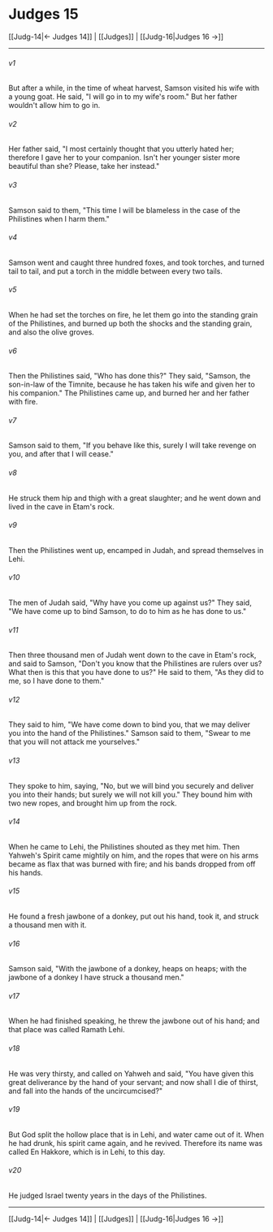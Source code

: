 # Judges 15

[[Judg-14|← Judges 14]] | [[Judges]] | [[Judg-16|Judges 16 →]]
***



###### v1 
But after a while, in the time of wheat harvest, Samson visited his wife with a young goat. He said, "I will go in to my wife's room." But her father wouldn't allow him to go in. 

###### v2 
Her father said, "I most certainly thought that you utterly hated her; therefore I gave her to your companion. Isn't her younger sister more beautiful than she? Please, take her instead." 

###### v3 
Samson said to them, "This time I will be blameless in the case of the Philistines when I harm them." 

###### v4 
Samson went and caught three hundred foxes, and took torches, and turned tail to tail, and put a torch in the middle between every two tails. 

###### v5 
When he had set the torches on fire, he let them go into the standing grain of the Philistines, and burned up both the shocks and the standing grain, and also the olive groves. 

###### v6 
Then the Philistines said, "Who has done this?" They said, "Samson, the son-in-law of the Timnite, because he has taken his wife and given her to his companion." The Philistines came up, and burned her and her father with fire. 

###### v7 
Samson said to them, "If you behave like this, surely I will take revenge on you, and after that I will cease." 

###### v8 
He struck them hip and thigh with a great slaughter; and he went down and lived in the cave in Etam's rock. 

###### v9 
Then the Philistines went up, encamped in Judah, and spread themselves in Lehi. 

###### v10 
The men of Judah said, "Why have you come up against us?" They said, "We have come up to bind Samson, to do to him as he has done to us." 

###### v11 
Then three thousand men of Judah went down to the cave in Etam's rock, and said to Samson, "Don't you know that the Philistines are rulers over us? What then is this that you have done to us?" He said to them, "As they did to me, so I have done to them." 

###### v12 
They said to him, "We have come down to bind you, that we may deliver you into the hand of the Philistines." Samson said to them, "Swear to me that you will not attack me yourselves." 

###### v13 
They spoke to him, saying, "No, but we will bind you securely and deliver you into their hands; but surely we will not kill you." They bound him with two new ropes, and brought him up from the rock. 

###### v14 
When he came to Lehi, the Philistines shouted as they met him. Then Yahweh's Spirit came mightily on him, and the ropes that were on his arms became as flax that was burned with fire; and his bands dropped from off his hands. 

###### v15 
He found a fresh jawbone of a donkey, put out his hand, took it, and struck a thousand men with it. 

###### v16 
Samson said, "With the jawbone of a donkey, heaps on heaps; with the jawbone of a donkey I have struck a thousand men." 

###### v17 
When he had finished speaking, he threw the jawbone out of his hand; and that place was called Ramath Lehi. 

###### v18 
He was very thirsty, and called on Yahweh and said, "You have given this great deliverance by the hand of your servant; and now shall I die of thirst, and fall into the hands of the uncircumcised?" 

###### v19 
But God split the hollow place that is in Lehi, and water came out of it. When he had drunk, his spirit came again, and he revived. Therefore its name was called En Hakkore, which is in Lehi, to this day. 

###### v20 
He judged Israel twenty years in the days of the Philistines.

***
[[Judg-14|← Judges 14]] | [[Judges]] | [[Judg-16|Judges 16 →]]

